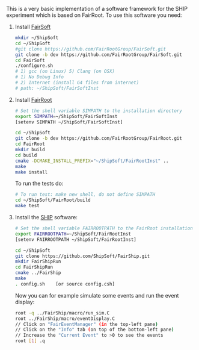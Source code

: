 This is a very basic implementation of a software framework for the SHIP experiment which is based on FairRoot. To use this software you need:

1. Install [FairSoft](https://github.com/FairRootGroup/FairSoft/tree/dev)

    ```bash
    mkdir ~/ShipSoft
    cd ~/ShipSoft
    #git clone https://github.com/FairRootGroup/FairSoft.git
    git clone -b dev https://github.com/FairRootGroup/FairSoft.git
    cd FairSoft
    ./configure.sh
    # 1) gcc (on Linux) 5) Clang (on OSX)
    # 1) No Debug Info
    # 2) Internet (install G4 files from internet)
    # path: ~/ShipSoft/FairSoftInst
    ```

2. Install [FairRoot](http://fairroot.gsi.de/?q=node/82)

    ```bash
    # Set the shell variable SIMPATH to the installation directory
    export SIMPATH=~/ShipSoft/FairSoftInst
    [setenv SIMPATH ~/ShipSoft/FairSoftInst]

    cd ~/ShipSoft
    git clone -b dev https://github.com/FairRootGroup/FairRoot.git
    cd FairRoot
    mkdir build
    cd build
    cmake -DCMAKE_INSTALL_PREFIX="~/ShipSoft/FairRootInst" ..
    make
    make install
    ```

    To run the tests do:

    ```bash
    # To run test: make new shell, do not define SIMPATH
    cd ~/ShipSoft/FairRoot/build
    make test
    ```

3. Install the [SHIP](https://github.com/ShipSoft/FairShip.git) software:

    ```bash
    # Set the shell variable FAIRROOTPATH to the FairRoot installation directory
    export FAIRROOTPATH=~/ShipSoft/FairRootInst
    [setenv FAIRROOTPATH ~/ShipSoft/FairRootInst]

    cd ~/ShipSoft
    git clone https://github.com/ShipSoft/FairShip.git
    mkdir FairShipRun
    cd FairShipRun
    cmake ../FairShip
    make
    . config.sh    [or source config.csh]
    ```

    Now you can for example simulate some events and run the event display:

    ```bash
    root -q ../FairShip/macro/run_sim.C
    root ../FairShip/macro/eventDisplay.C
    // Click on "FairEventManager" (in the top-left pane)
    // Click on the "Info" tab (on top of the bottom-left pane)
    // Increase the "Current Event" to >0 to see the events
    root [1] .q
    ```

